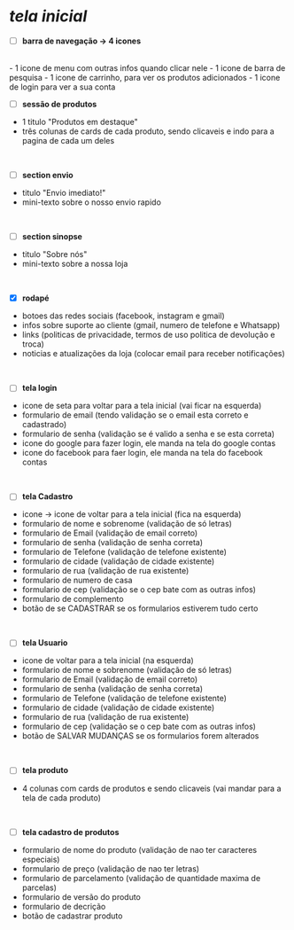 # ***tela inicial*** 
        
- [ ] **barra de navegação -> 4 icones**
<br>
- 1 icone de menu com outras infos quando clicar nele
- 1 icone de barra de pesquisa
- 1 icone de carrinho, para ver os produtos adicionados
- 1 icone   de login para ver a sua conta 

<br>
       
- [ ]   **sessão de produtos**  
-  1 titulo "Produtos em destaque"
-  três colunas de cards de cada produto, sendo clicaveis e indo para a pagina de cada um deles    
<br>


- [ ] **section envio**  
-  titulo "Envio imediato!"
-  mini-texto sobre o nosso envio rapido 

<br>

- [ ] **section sinopse**  
- titulo "Sobre nós"
- mini-texto sobre a nossa loja

<br>

- [x] **rodapé** 
-  botoes das redes sociais (facebook, instagram e gmail)
-  infos sobre suporte ao cliente (gmail, numero de telefone e Whatsapp)
- links (politicas de privacidade, termos de uso politica de devolução e troca)
- noticias e atualizações da loja (colocar email para receber notificações)

<br>

- [ ] **tela login**
- icone de seta para voltar para a tela inicial (vai ficar na esquerda)
- formulario de email (tendo validação se o email esta correto e cadastrado)
- formulario de senha (validação se é valido a senha e se esta correta)
- icone do google para fazer login, ele manda na tela do google contas
- icone do facebook para faer login, ele manda na tela do facebook contas

<br>



-[ ] **tela Cadastro**
-  icone -> icone de voltar para a tela inicial (fica na esquerda)
- formulario de nome e sobrenome (validação de só letras)
- formulario de Email (validação de email correto)    
- formulario de senha (validação de senha correta)
- formulario de Telefone (validação de telefone existente)
- formulario de cidade (validação de cidade existente)
- formulario de rua (validação de rua existente)
- formulario de numero de casa
- formulario de cep (validação se o cep bate com as outras infos)
- formulario de complemento 
- botão de se CADASTRAR se os formularios estiverem tudo certo

<br>

-[ ] **tela Usuario**
- icone de voltar para a tela inicial (na esquerda)
- formulario de nome e sobrenome (validação de só letras)    
- formulario de Email (validação de email correto) 
- formulario de senha (validação de senha correta)
- formulario de Telefone (validação de telefone existente)
- formulario de cidade (validação de cidade existente)
- formulario de rua (validação de rua existente)
- formulario de cep (validação se o cep bate com as outras infos)
- botão de SALVAR MUDANÇAS se os formularios forem alterados 

<br>

-[ ] **tela produto**
- 4 colunas com cards de produtos e sendo clicaveis (vai mandar para a tela de cada produto)

<br>

-[ ] **tela cadastro de produtos**
- formulario de nome do produto (validação de nao ter caracteres especiais)
- formulario de preço (validação de nao ter letras)
- formulario de parcelamento (validação de quantidade maxima de parcelas)
- formulario de versão do produto 
- formulario de decrição
- botão de cadastrar produto
